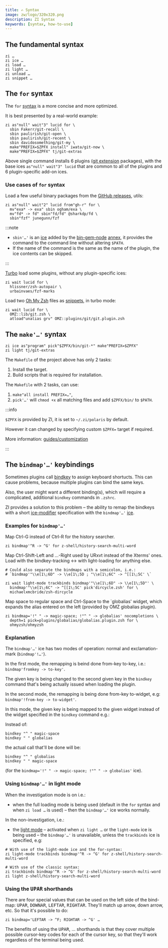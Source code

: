 ```yaml
---
title: ✍️ Syntax
image: zw/logo/320x320.png
description: ZI Syntax
keywords: [syntax, how-to-use]
---
```


## The fundamental syntax

```shell
zi …
zi ice …
zi load …
zi light …
zi unload …
zi snippet …
```

## The `for` syntax

The `for` [syntax][1] is a more concise and more optimized.

It is best presented by a real-world example:

```shell
zi as"null" wait"3" lucid for \
  sbin Fakerr/git-recall \
  sbin paulirish/git-open \
  sbin paulirish/git-recent \
  sbin davidosomething/git-my \
  make"PREFIX=$ZPFX install" iwata/git-now \
  make"PREFIX=$ZPFX" tj/git-extras
```

Above single command installs 6 plugins ([git extension][2] packages), with the base ices `as"null" wait"3" lucid` that
are common to all of the plugins and 6 plugin-specific add-on ices.

### Use cases of `for` syntax

Load a few useful binary packages from the [GitHub releases][3], utils:

```shell
zi as"null" wait"2" lucid from"gh-r" for \
  mv"exa* -> exa" sbin ogham/exa \
  mv"fd* -> fd" sbin"fd/fd" @sharkdp/fd \
  sbin"fzf" junegunn/fzf
```

:::note

- `sbin'…'` is an [ice][4] added by the [bin-gem-node][5] [annex][6], it provides the command to the command line
  without altering `$PATH`.
- If the name of the command is the same as the name of the plugin, the ice contents can be skipped.

:::

[Turbo][7] load some plugins, without any plugin-specific ices:

```shell
zi wait lucid for \
  hlissner/zsh-autopair \
  urbainvaes/fzf-marks
```

Load two [Oh My Zsh][8] files as [snippets][9], in turbo mode:

```shell
zi wait lucid for \
  OMZ::lib/git.zsh \
  atload"unalias grv" OMZ::plugins/git/git.plugin.zsh
```

## The `make'…'` syntax

```shell
zi ice as"program" pick"$ZPFX/bin/git-*" make"PREFIX=$ZPFX"
zi light tj/git-extras
```

The `Makefile` of the project above has only 2 tasks:

1. Install the target.
2. Build scripts that is required for installation.

The `Makefile` with 2 tasks, can use:

1. `make"all install PREFIX=…"`,
2. `pick'…'` will `chmod +x` all matching files and add `$ZPFX/bin/` to `$PATH`.

:::info

`$ZPFX` is provided by ZI, it is set to `~/.zi/polaris` by default.

However it can changed by specifying custom `$ZPFX=` target if required.

More information: [guides/customization][10]

:::

## The `bindmap'…'` keybindings

Sometimes plugins call [bindkey][11] to assign keyboard shortucts. This can cause problems, because multiple plugins can
bind the same keys.

Also, the user might want a different binding(s), which will require a complicated, additional `bindkey` commands in
`.zshrc`.

ZI provides a solution to this problem – the ability to remap the bindkeys with a short [ice-modifier][12] specification
with the `bindmap'…'` [ice][13].

### Examples for `bindmap'…'`

Map Ctrl-G instead of Ctrl-R for the history searcher.

```shell
zi bindmap'^R -> ^G' for z-shell/history-search-multi-word

```

Map Ctrl-Shift-Left and …-Right used by URxvt instead of the Xterms' ones. Load with the bindkey-tracking ↔ with
light-loading for anything else.

```shell
# Could also separate the bindmaps with a semicolon, i.e.:
# `bindmap'"\\e[1\;6D" -> \\e[1\;5D ; "\\e[1\;6C" -> ^[[1\;5C' \`

zi wait light-mode trackbinds bindmap'"\\e[1\;6D" -> \\e[1\;5D"' \
  bindmap'"\\e[1\;6C" -> ^[[1\;5C' pick'dircycle.zsh' for \
  michaelxmcbride/zsh-dircycle
```

Map space to regular space and Ctrl-Space to the `globalias' widget, which expands the alias entered on the left
(provided by OMZ globalias plugin).

```shell
zi bindmap='!" " -> magic-space; !"^ " -> globalias' nocompletions \
  depth=1 pick=plugins/globalias/globalias.plugin.zsh for \
  ohmyzsh/ohmyzsh
```

### Explanation

The `bindmap'…'` ice has two modes of operation: normal and exclamation-mark (`bindmap'!…'`).

In the first mode, the remapping is beind done from-key to-key, i.e.: `bindmap'fromkey -> to-key'`.

The given key is being changed to the second given key in the `bindkey` command that's being actually issued when
loading the plugin.

In the second mode, the remapping is being done from-key to-widget, e.g: `bindmap'!from-key -> to-widget'`.

In this mode, the given key is being mapped to the given widget instead of the widget specified in the `bindkey` command
e.g.:

Instead of:

```shell
bindkey "^ " magic-space
bindkey " " globalias
```

the actual call that'll be done will be:

```shell
bindkey "^ " globalias
bindkey " " magic-space
```

(for the `bindmap='!" " -> magic-space; !"^ " -> globalias'` ice).

### Using `bindmap'…'` in light mode

When the investigation mode is on i.e.:

- when the full loading mode is being used (default in the `for` syntax and when `zi load …` is used) – then the
  `bindmap'…'` ice works normally.

In the non-investigation, i.e.:

- the [light mode][14] – activated when `zi light …` or the `light-mode` ice is being used – the `bindmap'…'` is
  unavailable, unless the `trackbinds` ice is specified, e.g:

```shell
# With use of the light-mode ice and the for-syntax:
zi light-mode trackbinds bindmap'^R -> ^G' for z-shell/history-search-multi-word

# With use of the classic syntax:
zi trackbinds bindmap'^R -> ^G' for z-shell/history-search-multi-word
zi light z-shell/history-search-multi-word
```

### Using the <kbd>UPAR</kbd> shorthands

There are four special values that can be used on the left side of the bind-map: <kbd>UPAR</kbd>, <kbd>DOWNAR</kbd>,
<kbd>LEFTAR</kbd>, <kbd>RIGHTAR</kbd>. They'll match up arrow, down arrow, etc. So that it's possible to do:

```shell
zi bindmap='LEFTAR -> ^F; RIGHTAR -> ^G' …
```

The benefits of using the <kbd>UPAR</kbd>, … shorthands is that they cover multiple possible cursor-key codes for each
of the cursor key, so that they'll work regardless of the terminal being used.

[1]: /search/?q=syntax
[2]: /search/?q=git+ext
[3]: /search/?q=GH-R
[4]: /search/?q=ice
[5]: /search/?q=bin+gem+node
[6]: /search/?q=annex
[7]: /search/?q=turbo+mode
[8]: /search/?q=oh+my+zsh
[9]: /search/?q=snippets
[10]: /docs/guides/customization
[11]: /search/?q=binkey
[12]: /search/?q=ice+modifier
[13]: /docs/guides/ice
[14]: /search/?q=light+mode
